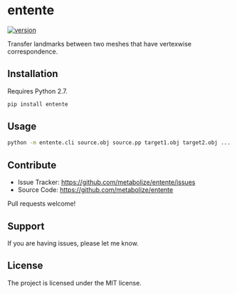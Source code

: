 entente
=======

[![version](https://img.shields.io/pypi/v/entente.svg?style=flat-square)][pypi]

[pypi]: https://pypi.org/project/entente/

Transfer landmarks between two meshes that have vertexwise correspondence.

Installation
------------

Requires Python 2.7.

```sh
pip install entente
```

Usage
-----

```sh
python -m entente.cli source.obj source.pp target1.obj target2.obj ...
```

Contribute
----------

- Issue Tracker: https://github.com/metabolize/entente/issues
- Source Code: https://github.com/metabolize/entente

Pull requests welcome!

Support
-------

If you are having issues, please let me know.


License
-------

The project is licensed under the MIT license.
